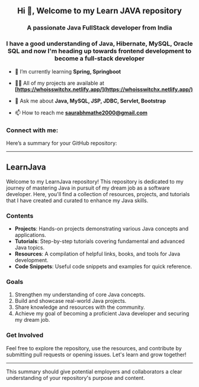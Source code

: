 <h2 align="center">Hi 👋, Welcome to my Learn JAVA repository</h2>
<h3 align="center">A passionate Java FullStack developer from India</h3>
<h3 align="center">I have a good understanding of Java, Hibernate, MySQL, Oracle SQL and now I'm heading up towards frontend development to become a full-stack developer</h3>

- 🌱 I’m currently learning **Spring, Springboot**  

- 👨‍💻 All of my projects are available at **[https://whoisswitchx.netlify.app/](https://whoisswitchx.netlify.app/)**

- 💬 Ask me about **Java, MySQL, JSP, JDBC, Servlet, Bootstrap**

- 📫 How to reach me **saurabhmathe2000@gmail.com**

<h3 align="left">Connect with me:</h3>
<p align="left">
  
Here’s a summary for your GitHub repository:

---

## LearnJava

Welcome to my LearnJava repository! This repository is dedicated to my journey of mastering Java in pursuit of my dream job as a software developer. Here, you'll find a collection of resources, projects, and tutorials that I have created and curated to enhance my Java skills.

### Contents

- **Projects**: Hands-on projects demonstrating various Java concepts and applications.
- **Tutorials**: Step-by-step tutorials covering fundamental and advanced Java topics.
- **Resources**: A compilation of helpful links, books, and tools for Java development.
- **Code Snippets**: Useful code snippets and examples for quick reference.

### Goals

1. Strengthen my understanding of core Java concepts.
2. Build and showcase real-world Java projects.
3. Share knowledge and resources with the community.
4. Achieve my goal of becoming a proficient Java developer and securing my dream job.

### Get Involved

Feel free to explore the repository, use the resources, and contribute by submitting pull requests or opening issues. Let's learn and grow together!

---

This summary should give potential employers and collaborators a clear understanding of your repository's purpose and content.